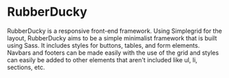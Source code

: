 # RubberDucky
RubberDucky is a responsive front-end framework. Using Simplegrid for the layout, RubberDucky aims to be a simple minimalist framework that is built using Sass. It includes styles for buttons, tables, and form elements. Navbars and footers can be made easily with the use of the grid and styles can easily be added to other elements that aren't included like ul, li, sections, etc.

